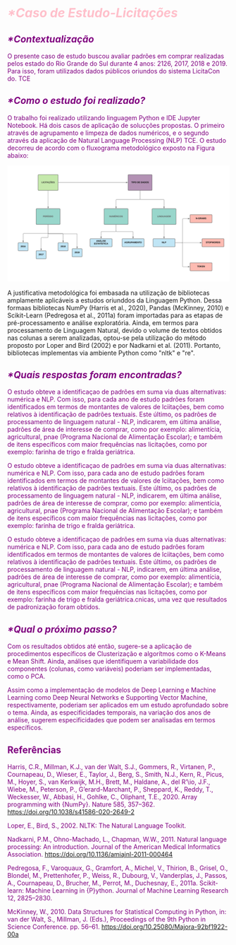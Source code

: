 # <font color = pink> _*Caso de Estudo-Licitações_ </font>

## <font color = purple> _*Contextualização_ </font>
<font color = purple> O presente caso de estudo buscou avaliar padrões em comprar realizadas pelos estado do Rio Grande do Sul durante 4 anos: 2126, 2017, 2018 e 2019. Para isso, foram utilizados dados públicos oriundos do sistema LicitaCon do. TCE</font>

## <font color = purple> _*Como o estudo foi realizado?_ </font>
<font color = purple> O trabalho foi realizado utilizando linguagem Python e IDE Jupyter Notebook. Há dois casos de aplicação de solucções propostas. O primeiro através de agrupamento e limpeza de dados numéricos, e o segundo através da aplicação de Natural Language Processing (NLP) TCE. O estudo decorreu de acordo com o fluxograma metodológico exposto na Figura abaixo: 
</font>

![Alt Text](Figures/flux.jpeg) 

A justificativa metodológica foi embasada na utilização de bibliotecas amplamente aplicáveis a estudos oriunddos da Linguagem Python. Dessa formaas bibliotecas NumPy (Harris et al., 2020), Pandas (McKinney, 2010) e Scikit-Learn (Pedregosa et al., 2011a) foram importadas para as etapas de pré-processamento e análise exploratória.
Ainda, em termos para processamento de Linguagem Natural, devido o volume de textos obtidos nas colunas a serem analizadas, optou-se pela utilização do método proposto por Loper and Bird (2002) e por Nadkarni et al. (2011). Portanto, bibliotecas implementas via ambiente Python como "nltk" e "re".



## <font color = purple> _*Quais respostas foram encontradas?_ </font>

<font color = purple> O estudo obteve a identificaçao de padrões em suma via duas alternativas: numérica e NLP. Com isso, para cada ano de estudo padrões foram identificados em termos de montantes de valores de lciitações, bem como relativos à identificação de padrões textuais. Este último, os padrões de processamento de linguagem natural - NLP, indicarem, em última análise, padrões de área de interesse de comprar, como por exemplo: alimentícia, agricultural, pnae (Programa Nacional de Alimentação Escolar); e também de itens específicos com maior frequências nas licitações, como por exemplo: farinha de trigo e fralda geriátrica.

<font color = purple> O estudo obteve a identificaçao de padrões em suma via duas alternativas: numérica e NLP. Com isso, para cada ano de estudo padrões foram identificados em termos de montantes de valores de lciitações, bem como relativos à identificação de padrões textuais. Este último, os padrões de processamento de linguagem natural - NLP, indicarem, em última análise, padrões de área de interesse de comprar, como por exemplo: alimentícia, agricultural, pnae (Programa Nacional de Alimentação Escolar); e também de itens específicos com maior frequências nas licitações, como por exemplo: farinha de trigo e fralda geriátrica.
 
<font color = purple> O estudo obteve a identificaçao de padrões em suma via duas alternativas: numérica e NLP. Com isso, para cada ano de estudo padrões foram identificados em termos de montantes de valores de lciitações, bem como relativos à identificação de padrões textuais. Este último, os padrões de processamento de linguagem natural - NLP, indicarem, em última análise, padrões de área de interesse de comprar, como por exemplo: alimentícia, agricultural, pnae (Programa Nacional de Alimentação Escolar); e também de itens específicos com maior frequências nas licitações, como por exemplo: farinha de trigo e fralda geriátrica.cnicas, uma vez que resultados de padronização foram obtidos.
</font>

 ## <font color = purple> _*Qual o próximo passo?_ </font>
Com os resultados obtidos até então, sugere-se a aplicação de procedimentos específicos de Clusterização e algorítmos como o K-Means e Mean Shift. Ainda, análises que identifiquem a variabilidade dos componentes (colunas, como variáveis) poderiam ser implementadas, como o PCA.
  
Assim como a implementação de modelos de Deep Learning e Machine Learning como Deep Neural Networks e Supporting Vector Machine, respectivamente, poderiam ser aplicados em um estudo aprofundado sobre o tema. Ainda, as especificidades temporais, na variação dos anos de análise, sugerem especificidades que podem ser analisadas em termos específicos.
  
## <font color = purple> Referências </font>
Harris, C.R., Millman, K.J., van der Walt, S.J., Gommers, R., Virtanen, P., Cournapeau, D., Wieser, E., Taylor, J., Berg, S., Smith, N.J., Kern, R., Picus, M., Hoyer, S., van Kerkwijk, M.H., Brett, M., Haldane, A., del R’\io, J.F., Wiebe, M., Peterson, P., G’erard-Marchant, P., Sheppard, K., Reddy, T., Weckesser, W., Abbasi, H., Gohlke, C., Oliphant, T.E., 2020. Array programming with {NumPy}. Nature 585, 357–362. https://doi.org/10.1038/s41586-020-2649-2

Loper, E., Bird, S., 2002. NLTK: The Natural Language Toolkit.

Nadkarni, P.M., Ohno-Machado, L., Chapman, W.W., 2011. Natural language processing: An introduction. Journal of the American Medical Informatics Association. https://doi.org/10.1136/amiajnl-2011-000464

Pedregosa, F., Varoquaux, G., Gramfort, A., Michel, V., Thirion, B., Grisel, O., Blondel, M., Prettenhofer, P., Weiss, R., Dubourg, V., Vanderplas, J., Passos, A., Cournapeau, D., Brucher, M., Perrot, M., Duchesnay, E., 2011a. Scikit-learn: Machine Learning in {P}ython. Journal of Machine Learning Research 12, 2825–2830.

McKinney, W., 2010. Data Structures for Statistical Computing in Python, in: van der Walt, S., Millman, J. (Eds.), Proceedings of the 9th Python in Science Conference. pp. 56–61. https://doi.org/10.25080/Majora-92bf1922-00a
